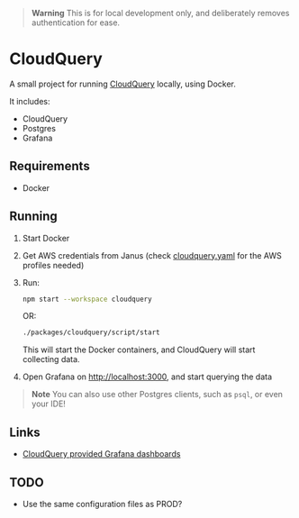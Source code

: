 > **Warning**
> This is for local development only, and deliberately removes authentication for ease.

# CloudQuery
A small project for running [CloudQuery](https://www.cloudquery.io/) locally, using Docker.

It includes:
- CloudQuery
- Postgres
- Grafana

## Requirements
- Docker

## Running
1. Start Docker
2. Get AWS credentials from Janus (check [cloudquery.yaml](./dev-config/cloudquery.yaml) for the AWS profiles needed)
3. Run:
   
   ```sh
   npm start --workspace cloudquery
   ```
   
   OR:

   ```sh
   ./packages/cloudquery/script/start
   ```

   This will start the Docker containers, and CloudQuery will start collecting data.
4. Open Grafana on [http://localhost:3000](http://localhost:3000), and start querying the data

> **Note**
> You can also use other Postgres clients, such as `psql`, or even your IDE!

## Links
- [CloudQuery provided Grafana dashboards](https://github.com/cloudquery/cloudquery/tree/main/plugins/source/aws/dashboards)

## TODO
- Use the same configuration files as PROD?
